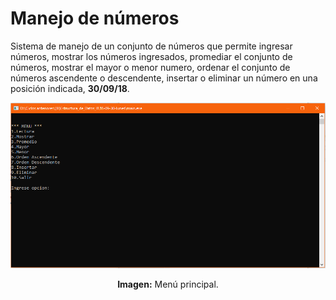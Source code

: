 # Manejo de números
Sistema de manejo de un conjunto de números que permite ingresar números, mostrar los números ingresados, promediar el conjunto de números, mostrar el mayor o menor numero, ordenar el conjunto de números ascendente o descendente, insertar o eliminar un número en una posición indicada, **30/09/18**.

<div align="center">
<img src="media/menu-principal.png">
<p><strong>Imagen:</strong> Menú principal.</p>
</div>

